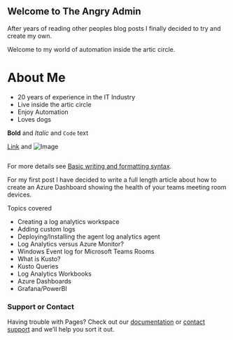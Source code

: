 ## Welcome to The Angry Admin

After years of reading other peoples blog posts I finally decided to try and create my own.


Welcome to my world of automation inside the artic circle.

# About Me
- 20 years of experience in the IT Industry
- Live inside the artic circle
- Enjoy Automation
- Loves dogs

**Bold** and _Italic_ and `Code` text

[Link](url) and ![Image](src)
```markdown

```
For more details see [Basic writing and formatting syntax](https://docs.github.com/en/github/writing-on-github/getting-started-with-writing-and-formatting-on-github/basic-writing-and-formatting-syntax).

For my first post I have decided to write a full length article about how to create an Azure Dashboard showing the health of your teams meeting room devices.

Topics covered
  - Creating a log analytics workspace
  - Adding custom logs
  - Deploying/Installing the agent log analytics agent
  - Log Analytics versus Azure Monitor?
  - Windows Event log for Microsoft Teams Rooms
  - What is Kusto?
  - Kusto Queries
  - Log Analytics Workbooks
  - Azure Dashboards
  - Grafana/PowerBI

### Support or Contact

Having trouble with Pages? Check out our [documentation](https://docs.github.com/categories/github-pages-basics/) or [contact support](https://support.github.com/contact) and we’ll help you sort it out.
